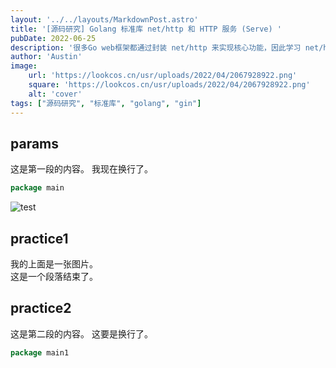 ```yaml
---
layout: '../../layouts/MarkdownPost.astro'
title: '[源码研究] Golang 标准库 net/http 和 HTTP 服务 (Serve) '
pubDate: 2022-06-25
description: '很多Go web框架都通过封装 net/http 来实现核心功能，因此学习 net/http 是研究 Gin等框架的基础。'
author: 'Austin'
image:
    url: 'https://lookcos.cn/usr/uploads/2022/04/2067928922.png'
    square: 'https://lookcos.cn/usr/uploads/2022/04/2067928922.png'
    alt: 'cover'
tags: ["源码研究", "标准库", "golang", "gin"]
---
```


## params

这是第一段的内容。
我现在换行了。

```go
package main
```

![test](https://lookcos.cn/usr/uploads/2022/04/2067928922.png)

## practice1

我的上面是一张图片。  
这是一个段落结束了。

## practice2

这是第二段的内容。
这要是换行了。

```go
package main1
```

